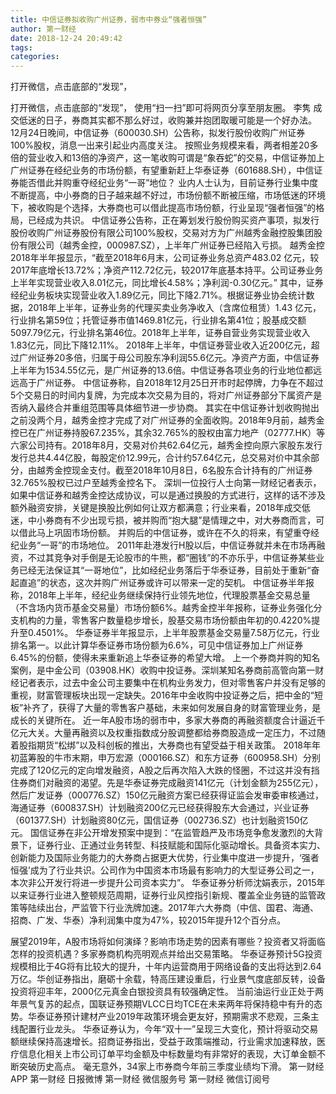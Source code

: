 ```yaml
---
title: 中信证券拟收购广州证券，弱市中券业“强者恒强”
author: 第一财经
date: 2018-12-24 20:49:42
tags: 
categories: 
---
```

打开微信，点击底部的“发现”，
<!-- more -->
打开微信，点击底部的“发现”，
使用“扫一扫”即可将网页分享至朋友圈。
李隽
成交低迷的日子，券商其实都不那么好过，收购兼并抱团取暖可能是一个好办法。12月24日晚间，中信证券（600030.SH）公告称，拟发行股份收购广州证券100%股权，消息一出来引起业内高度关注。
按照业务规模来看，两者相差20多倍的营业收入和13倍的净资产，这一笔收购可谓是“象吞蛇”的交易，中信证券加上广州证券在经纪业务的市场份额，有望重新赶上华泰证券（601688.SH），中信证券能否借此并购重夺经纪业务“一哥”地位？
业内人士认为，目前证券行业集中度不断提高，中小券商的日子越来越不好过，市场份额不断被压缩，市场低迷的环境下，被收购是个选择，大券商也可以借此提高市场份额，行业呈现“强者恒强”的格局，已经成为共识。
中信证券公告称，正在筹划发行股份购买资产事项，拟发行股份收购广州证券股份有限公司100%股权，交易对方为广州越秀金融控股集团股份有限公司（越秀金控，000987.SZ），上半年广州证券已经陷入亏损。
越秀金控2018年半年报显示，“截至2018年6月末，公司证券业务总资产483.02 亿元，较2017年底增长13.72%；净资产112.72亿元，较2017年底基本持平。公司证券业务上半年实现营业收入8.01亿元，同比增长4.58%；净利润-0.30亿元。”
其中，证券经纪业务板块实现营业收入1.89亿元，同比下降2.71%。根据证券业协会统计数据，2018年上半年，证券业务的代理买卖业务净收入（含席位租赁）1.43 亿元，行业排名第59位；托管证券市值1469.81亿元，行业排名第41位；股基成交额5097.79亿元，行业排名第46位。2018年上半年，证券自营业务实现营业收入1.83亿元，同比下降12.11%。
2018年上半年，中信证券营业收入近200亿元，超过广州证券20多倍，归属于母公司股东净利润55.6亿元。净资产方面，中信证券上半年为1534.55亿元，是广州证券的13.6倍。中信证券各项业务的行业地位都远远高于广州证券。
中信证券称，自2018年12月25日开市时起停牌，力争在不超过5个交易日的时间内复牌，为完成本次交易为目的，将对广州证券部分下属资产是否纳入最终合并重组范围等具体细节进一步协商。
其实在中信证券计划收购抛出之前没两个月，越秀金控才完成了对广州证券的全面收购。2018年9月前，越秀金控已在广州证券持股67.235%，其余32.765%的股权由富力地产（02777.HK）等六家公司持有。2018年8月，交易对价共62.64亿元，越秀金控向原六家股东发行发行总共4.44亿股，每股定价12.99元，合计约57.64亿元，总交易对价中其余部分，由越秀金控现金支付。截至2018年10月8日，6名股东合计持有的广州证券32.765%股权已过户至越秀金控名下。
深圳一位投行人士向第一财经记者表示，如果中信证券和越秀金控达成协议，可以是通过换股的方式进行，这样的话不涉及额外融资安排，关键是换股比例如何让双方都满意；行业来看，2018年成交低迷，中小券商有不少出现亏损，被并购而“抱大腿”是情理之中，对大券商而言，可以借此马上巩固市场份额。
并购后的中信证券，或许在不久的将来，有望重夺经纪业务“一哥”的市场地位。
2011年赴港发行H股以后，中信证券就并未在市场再融资，不过其竞争对手倒是无论股市的牛熊，都“圈钱”的不亦乐乎，中信证券某些业务已经无法保证其“一哥地位”，比如经纪业务落后于华泰证券，目前处于重新“奋起直追”的状态，这次并购广州证券或许可以带来一定的契机。
中信证券半年报称，2018年上半年，经纪业务继续保持行业领先地位，代理股票基金交易总量（不含场内货币基金交易量）市场份额6%。越秀金控半年报称，证券业务强化分支机构的力量，零售客户数量稳步增长，股基交易市场份额由年初的0.4220%提升至0.4501%。
华泰证券半年报显示，上半年股票基金交易量7.58万亿元，行业排名第一。以此计算华泰证券市场份额为6.6%，可见中信证券加上广州证券6.45%的份额，使得未来重新追上华泰证券的希望大增。
上一个券商并购的知名案例，是中金公司（03908.HK）收购中投证券。深圳某知名券商前高管向第一财经记者表示，过去中金公司主要集中在机构业务发力，但对零售客户并没有足够的重视，财富管理板块出现一定缺失。2016年中金收购中投证券之后，把中金的“短板”补齐了，获得了大量的零售客户基础，未来如何发展自身的财富管理业务，是成长的关键所在。
近一年A股市场的弱市中，多家大券商的再融资额度合计逼近千亿元大关。大量再融资以及权重指数成分股调整都给券商股造成一定压力，不过随着股指期货“松绑”以及科创板的推出，大券商也有望受益于相关政策。
2018年年初蓝筹股的牛市末期，申万宏源（000166.SZ）和东方证券（600958.SH）分别完成了120亿元的定向增发融资，A股之后再次陷入大跌的怪圈，不过这并没有挡住券商们对融资的渴望。先是华泰证券完成融资141亿元（计划金额为255亿元），然后广发证券（000776.SZ）150亿元融资方案已经获得证监会发审委审核通过，海通证券（600837.SH）计划融资200亿元已经获得股东大会通过，兴业证券（601377.SH）计划融资80亿元，国信证券（002736.SZ）也计划融资150亿元。
国信证券在非公开增发预案中提到：“在监管趋严及市场竞争愈发激烈的大背景下，证券行业、正通过业务转型、科技赋能和国际化驱动增长。具备资本实力、创新能力及国际业务能力的大券商占据更大优势，行业集中度进一步提升，‘强者恒强’成为了行业共识。公司作为中国资本市场最有影响力的大型证券公司之一，本次非公开发行将进一步提升公司资本实力”。
华泰证券分析师沈娟表示，2015年以来证券行业进入整顿规范周期，证券行业风控指引新规、覆盖全业务链的监管政策等陆续出台，严监管下行业洗牌加速。2017年六大券商（中信、国君、海通、招商、广发、华泰）净利润集中度为47%，较2015年提升12个百分点。
 
 
展望2019年，A股市场将如何演绎？影响市场走势的因素有哪些？投资者又将面临怎样的投资机遇？多家券商机构亮明观点并给出交易策略。
华泰证券预计5G投资规模相比于4G将有比较大的提升，十年内运营商用于网络设备的支出将达到2.64万亿。华创证券指出，磨砺十余载，特高压建设重启，行业景气度底部反转，设备投资将迎丰年，2000亿元真金白银投资具有较强确定性。
当前油运行业正处于两年景气复苏的起点，国联证券预期VLCC日均TCE在未来两年将保持稳中有升的态势。华泰证券预计建材产业2019年政策环境会更友好，预期需求不悲观，三条主线配置行业龙头。
华泰证券认为，今年“双十一”呈现三大变化，预计将驱动交易额继续保持高速增长。招商证券指出，受益于政策端推动，行业需求加速释放，医疗信息化相关上市公司订单平均金额及中标数量均有非常好的表现，大订单金额不断突破历史高点。
毫无意外，34家上市券商今年前三季度业绩均下滑。
第一财经
APP
第一财经
日报微博
第一财经
微信服务号
第一财经
微信订阅号
